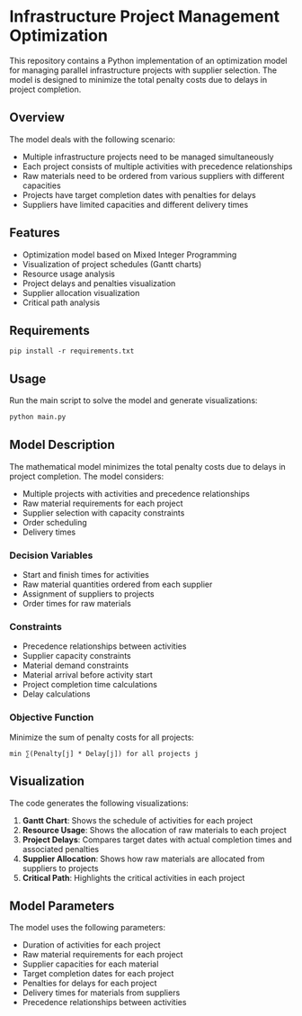 # Infrastructure Project Management Optimization

This repository contains a Python implementation of an optimization model for managing parallel infrastructure projects with supplier selection. The model is designed to minimize the total penalty costs due to delays in project completion.

## Overview

The model deals with the following scenario:
- Multiple infrastructure projects need to be managed simultaneously
- Each project consists of multiple activities with precedence relationships
- Raw materials need to be ordered from various suppliers with different capacities
- Projects have target completion dates with penalties for delays
- Suppliers have limited capacities and different delivery times

## Features

- Optimization model based on Mixed Integer Programming
- Visualization of project schedules (Gantt charts)
- Resource usage analysis
- Project delays and penalties visualization
- Supplier allocation visualization
- Critical path analysis

## Requirements

```
pip install -r requirements.txt
```

## Usage

Run the main script to solve the model and generate visualizations:

```bash
python main.py
```

## Model Description

The mathematical model minimizes the total penalty costs due to delays in project completion. The model considers:

- Multiple projects with activities and precedence relationships
- Raw material requirements for each project
- Supplier selection with capacity constraints
- Order scheduling
- Delivery times

### Decision Variables

- Start and finish times for activities
- Raw material quantities ordered from each supplier
- Assignment of suppliers to projects
- Order times for raw materials

### Constraints

- Precedence relationships between activities
- Supplier capacity constraints
- Material demand constraints
- Material arrival before activity start
- Project completion time calculations
- Delay calculations

### Objective Function

Minimize the sum of penalty costs for all projects:

```
min ∑(Penalty[j] * Delay[j]) for all projects j
```

## Visualization

The code generates the following visualizations:

1. **Gantt Chart**: Shows the schedule of activities for each project
2. **Resource Usage**: Shows the allocation of raw materials to each project
3. **Project Delays**: Compares target dates with actual completion times and associated penalties
4. **Supplier Allocation**: Shows how raw materials are allocated from suppliers to projects
5. **Critical Path**: Highlights the critical activities in each project

## Model Parameters

The model uses the following parameters:
- Duration of activities for each project
- Raw material requirements for each project
- Supplier capacities for each material
- Target completion dates for each project
- Penalties for delays for each project
- Delivery times for materials from suppliers
- Precedence relationships between activities
